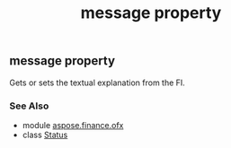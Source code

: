 ﻿---
title: message property
second_title: Aspose.Finance for Python via .NET API References
description: 
type: docs
weight: 40
url: /python-net/aspose.finance.ofx/status/message/
is_root: false
---

## message property


Gets or sets the textual explanation from the FI.

### See Also
* module [aspose.finance.ofx](../../)
* class [Status](/finance/python-net/aspose.finance.ofx/status)
